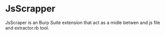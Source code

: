 # JsScrapper
JsScraper is an Burp Suite extension that act as a midle betwen and js file and extractor.rb tool.
